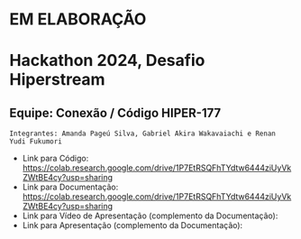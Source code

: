 # EM ELABORAÇÃO

# Hackathon 2024, Desafio Hiperstream
## Equipe: Conexão / Código HIPER-177
`Integrantes: Amanda Pageú Silva, Gabriel Akira Wakavaiachi e Renan Yudi Fukumori`
             
- Link para Código: https://colab.research.google.com/drive/1P7EtRSQFhTYdtw6444ziUyVkZWtBE4cy?usp=sharing
- Link para Documentação: https://colab.research.google.com/drive/1P7EtRSQFhTYdtw6444ziUyVkZWtBE4cy?usp=sharing 
- Link para Vídeo de Apresentação (complemento da Documentação):
- Link para Apresentação (complemento da Documentação):
